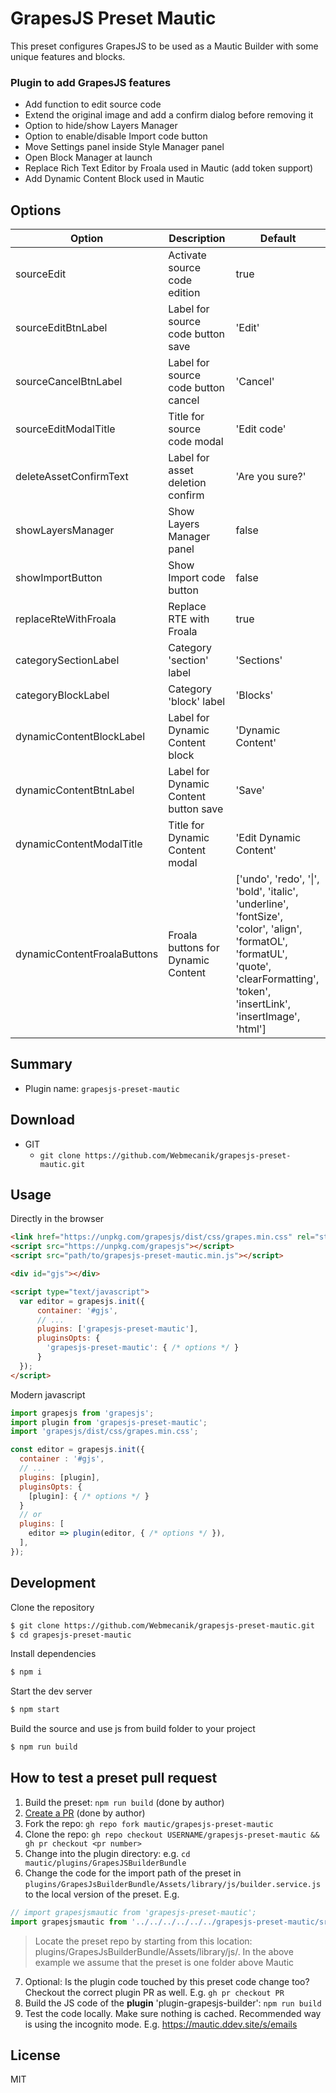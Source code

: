 # GrapesJS Preset Mautic

This preset configures GrapesJS to be used as a Mautic Builder with some unique features and blocks.

### Plugin to add GrapesJS features
 
- Add function to edit source code
- Extend the original image and add a confirm dialog before removing it
- Option to hide/show Layers Manager
- Option to enable/disable Import code button
- Move Settings panel inside Style Manager panel
- Open Block Manager at launch
- Replace Rich Text Editor by Froala used in Mautic (add token support)
- Add Dynamic Content Block used in Mautic



## Options

| Option                      | Description                           | Default                |
| --------------------------- | ------------------------------------- | ---------------------- |
| sourceEdit                  | Activate source code edition          | true                   |
| sourceEditBtnLabel          | Label for source code button save     | 'Edit'                 |
| sourceCancelBtnLabel        | Label for source code button cancel   | 'Cancel'               |
| sourceEditModalTitle        | Title for source code modal           | 'Edit code'            |
| deleteAssetConfirmText      | Label for asset deletion confirm      | 'Are you sure?'        |
| showLayersManager           | Show Layers Manager panel             | false                  |
| showImportButton            | Show Import code button               | false                  |
| replaceRteWithFroala        | Replace RTE with Froala               | true                   |
| categorySectionLabel        | Category 'section' label              | 'Sections'             |
| categoryBlockLabel          | Category 'block' label                | 'Blocks'               |
| dynamicContentBlockLabel    | Label for Dynamic Content block       | 'Dynamic Content'      |
| dynamicContentBtnLabel      | Label for Dynamic Content button save | 'Save'                 |
| dynamicContentModalTitle    | Title for Dynamic Content modal       | 'Edit Dynamic Content' |
| dynamicContentFroalaButtons | Froala buttons for Dynamic Content    | ['undo', 'redo', '&#124;', 'bold', 'italic', 'underline', 'fontSize',<br> 'color', 'align', 'formatOL', 'formatUL', 'quote',<br> 'clearFormatting', 'token', 'insertLink', 'insertImage', 'html'] |


## Summary

* Plugin name: `grapesjs-preset-mautic`



## Download

* GIT
  * `git clone https://github.com/Webmecanik/grapesjs-preset-mautic.git`



## Usage

Directly in the browser
```html
<link href="https://unpkg.com/grapesjs/dist/css/grapes.min.css" rel="stylesheet"/>
<script src="https://unpkg.com/grapesjs"></script>
<script src="path/to/grapesjs-preset-mautic.min.js"></script>

<div id="gjs"></div>

<script type="text/javascript">
  var editor = grapesjs.init({
      container: '#gjs',
      // ...
      plugins: ['grapesjs-preset-mautic'],
      pluginsOpts: {
        'grapesjs-preset-mautic': { /* options */ }
      }
  });
</script>
```

Modern javascript
```js
import grapesjs from 'grapesjs';
import plugin from 'grapesjs-preset-mautic';
import 'grapesjs/dist/css/grapes.min.css';

const editor = grapesjs.init({
  container : '#gjs',
  // ...
  plugins: [plugin],
  pluginsOpts: {
    [plugin]: { /* options */ }
  }
  // or
  plugins: [
    editor => plugin(editor, { /* options */ }),
  ],
});
```



## Development

Clone the repository

```sh
$ git clone https://github.com/Webmecanik/grapesjs-preset-mautic.git
$ cd grapesjs-preset-mautic
```

Install dependencies

```sh
$ npm i
```

Start the dev server

```sh
$ npm start
```

Build the source and use js from build folder to your project

```sh
$ npm run build
```

## How to test a preset pull request

1. Build the preset: `npm run build` (done by author)
2. [Create a PR](https://github.com/mautic/grapesjs-preset-mautic/pulls) (done by author)
3. Fork the repo: `gh repo fork mautic/grapesjs-preset-mautic`
4. Clone the repo: `gh repo checkout USERNAME/grapesjs-preset-mautic && gh pr checkout <pr number>`
5. Change into the plugin directory: e.g. `cd mautic/plugins/GrapesJSBuilderBundle`
6. Change the code for the import path of the preset in `plugins/GrapesJsBuilderBundle/Assets/library/js/builder.service.js` to the local version of the preset. E.g.
  ```js
  // import grapesjsmautic from 'grapesjs-preset-mautic';
  import grapesjsmautic from '../../../../../../grapesjs-preset-mautic/src';
  ```
  > Locate the preset repo by starting from this location: plugins/GrapesJsBuilderBundle/Assets/library/js/. In the above example we assume that the preset is one folder above Mautic
7. Optional: Is the plugin code touched by this preset code change too? Checkout the correct plugin PR as well. E.g. `gh pr checkout PR`
8. Build the JS code of the **plugin** 'plugin-grapesjs-builder': `npm run build`
9. Test the code locally. Make sure nothing is cached. Recommended way is using the incognito mode. E.g. https://mautic.ddev.site/s/emails

## License

MIT
